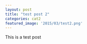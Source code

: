 ```yaml
---
layout: post
title: "test post 2"
categories: cat2
featured_image: '2015/03/test2.png'
---
```


This is a test post
